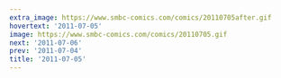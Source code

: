 ```yaml
---
extra_image: https://www.smbc-comics.com/comics/20110705after.gif
hovertext: '2011-07-05'
image: https://www.smbc-comics.com/comics/20110705.gif
next: '2011-07-06'
prev: '2011-07-04'
title: '2011-07-05'
---
```


